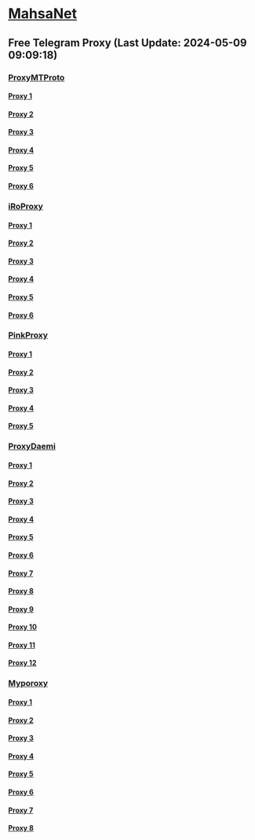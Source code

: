 
# [MahsaNet](https://t.me/mahsa_net)
## Free Telegram Proxy (Last Update: 2024-05-09 09:09:18)
### [ProxyMTProto](https://t.me/ProxyMTProto)
#### [Proxy 1](tg://proxy?server=sarbotri.ir.timche.net.tehranpadir.ir.radinex.com.20land.com.bazdan.ir.karakar.ir.padkav.com.obgiran.com.taavgroup.com.iranroya.ir.dig-italearn.ir.mobtakergostar.com.mahtech.ir.mortezaeskandari.ir.damanesaz.ir.tkrtehran.ir.senfamooz.com.vilakadeh.online.&port=443&secret=eeda411655b684fe87abf58ec2235e28167765622e62616c652e6972)
#### [Proxy 2](tg://proxy?server=tahvieh.co.safe-shop.ir.markeiran.ir.faez.ir.thinkkitchen.ir.mtes-chemical.ir.hushmandsaz.com.mr--nano.ir.ege-co.com.mefa.ir.hafdang.com.yugioh-iran.com.t-a-p.ir.clsisfahan.ir.singelkala.ir.gandomaktoos.com.yourbuy.ir.navayemandegar.com.vilakadeh.online.&port=443&secret=eeda411655b684fe87abf58ec2235e28167765622e62616c652e6972)
#### [Proxy 3](tg://proxy?server=gameroider.ir.boomiro.ir.rayacarton.c-om.alicolor.ir.autokala.shop.abzarpishr-afte.com.digir--out.ir.abidar-ex.com.ayatd.ir.haripater.ir.fza-uast.com.vokalaejavan.ir.4uvst.com.nooraseir.com.sangd-armani.ir.whiteboard.ir.barzintravel.com.vilakadeh.online.&port=443&secret=eeda411655b684fe87abf58ec2235e28167765622e62616c652e6972)
#### [Proxy 4](tg://proxy?server=microafzar.ir.kanoonnojavan.ir.rwdc.ir.bourseiran.org.bazarchesaveh.ir.thispc.ir.2zaar.net.servicejob.ir.atresabz.one.yac97.ir.rashasystem.ir.tsa-iran.ir.karafarinan24.ir.al-ializadehphotography.com.oktadio.com.foxsecurity.ir.tdsline.co.vilakadeh.online.&port=443&secret=eeda411655b684fe87abf58ec2235e28167765622e62616c652e6972)
#### [Proxy 5](tg://proxy?server=69.197.146.179&port=443&secret=eee7ce9f4679bfc87bb93390ed56e2c9686170742d6d6972726f722e6f7267)
#### [Proxy 6](tg://proxy?server=50.7.85.219&port=443&secret=eee7ce9f4679bfc87bb93390ed56e2c9686170742d6d6972726f722e6f7267)
### [iRoProxy](https://t.me/iRoProxy)
#### [Proxy 1](tg://proxy?server=195.62.32.201&port=443&secret=FgMBAgABAAH8AwOG4kw63Q%3D%3D)
#### [Proxy 2](tg://proxy?server=195.62.32.86&port=443&secret=FgMBAgABAAH8AwOG4kw63Q%3D%3D)
#### [Proxy 3](tg://proxy?server=195.62.32.201&port=443&secret=FgMBAgABAAH8AwOG4kw63Q%3D%3D)
#### [Proxy 4](tg://proxy?server=195.62.32.86&port=443&secret=FgMBAgABAAH8AwOG4kw63Q%3D%3D)
#### [Proxy 5](tg://proxy?server=195.62.32.201&port=443&secret=FgMBAgABAAH8AwOG4kw63Q%3D%3D)
#### [Proxy 6](tg://proxy?server=195.62.32.86&port=443&secret=FgMBAgABAAH8AwOG4kw63Q%3D%3D)
### [PinkProxy](https://t.me/PinkProxy)
#### [Proxy 1](tg://proxy?server=cloudflare.nokia.com.co.uk.do_yo.want_to.clash_with.this.www.microsoft.com.there_is_no.place_like.localhost.www.bing.com.count_with_me.cyou.net.digikala.com.msn.com.bsi.ir.enamad.ir.now_sud.again_to_fight.everyone.i_am.the_internet.dont-forget.pw.&port=3443&secret=FpABAiIBhwH8AwOG42xL3Q==)
#### [Proxy 2](tg://proxy?server=89.41.181.142&port=443&secret=ee1603010200010001fc030386e24c3add76616e2e6e616a76612e636f6d)
#### [Proxy 3](tg://proxy?server=cloudflare.nokia.com.co.uk.do_yo.want_to.clash_with.this.www.microsoft.com.there_is_no.place_like.localhost.www.bing.com.count_with_me.cyou.net.digikala.com.msn.com.bsi.ir.enamad.ir.now_sud.again_to_fight.everyone.i_am.the_internet.perfect-primum.pw.&port=1881&secret=FpABAiIBhwH8AwOG42xL3Q==)
#### [Proxy 4](tg://proxy?server=88.80.135.12&port=54403&secret=FgMBAgABAAH8AwOG4kw63Q)
#### [Proxy 5](tg://proxy?server=88.80.135.10&port=54403&secret=FgMBAgABAAH8AwOG4kw63Q)
### [ProxyDaemi](https://t.me/ProxyDaemi)
#### [Proxy 1](tg://proxy?server=134.122.101.24&port=443&secret=3f____________________8%3D)
#### [Proxy 2](tg://proxy?server=tpran.com.autokala.shop.academ-yradin.ir.ravindl.ir.ira-nbego.com.samitco.com.technotel5.com.ta-xisaf.ir.adakgroups.com.l-fra-nk.ir.dentaj-co.ir.khateshgh.ir.98skyshop.com.samtek-hoda.org.cpanel2.ir.satechgroups.com.tls-c.com.acompgp.ir.vilakadeh.online.&port=443&secret=3dpBFlW2hP6Hq_WOwiNeKBY%3D)
#### [Proxy 3](tg://proxy?server=79.127.227.147&port=4443&secret=FgMBAgABAAH8AwOG4kw63Q)
#### [Proxy 4](tg://proxy?server=195.62.32.201&port=443&secret=FgMBAgABAAH8AwOG4kw63Q%3D%3D)
#### [Proxy 5](tg://proxy?server=89.41.178.13.ads-safe.ir&port=44378&secret=FgMBAgABAAH8AwOG4kw63QtY2RueWVrdGFuZXQuY29tZmFyYWthdi5jb212YW4ubmFqdmEuY29tAAAAAAAAAAAAAAAAAAAAAAAAAAAAAAAA)
#### [Proxy 6](tg://proxy?server=134.122.101.24&port=443&secret=3f____________________8%3D)
#### [Proxy 7](tg://proxy?server=help.dl-google-op.ir&port=8443&secret=FgMBAgABAAH8AwOG4kw63Q)
#### [Proxy 8](tg://proxy?server=www.premiummame.co.uk.&port=2040&secret=7k8zVQSV_4y3Epi0UChZQB8gICAg)
#### [Proxy 9](tg://proxy?server=88.80.135.12&port=54403&secret=FgMBAgABAAH8AwOG4kw63Q)
#### [Proxy 10](tg://proxy?server=194.120.19.88.asefdi.ir&port=44343&secret=FgMBAgABAAH8AwOG4kw63QtY2RueWVrdGFuZXQuY29tZmFyYWthdi5jb212YW4ubmFqdmEuY29tAAAAAAAAAAAAAAAAAAAAAAAAAAAAAAAA)
#### [Proxy 11](tg://proxy?server=78.46.135.39&port=443&secret=FgMBAgABAAH8AwOG4kw63Q%3D%3D)
#### [Proxy 12](tg://proxy?server=195.62.32.201&port=443&secret=FgMBAgABAAH8AwOG4kw63Q%3D%3D)
### [Myporoxy](https://t.me/Myporoxy)
#### [Proxy 1](tg://proxy?server=cloudflare.com.nokia.com.co.uk.do_yo.want_to.clash_with.this.www.microsoft.com.there_is_no.place_like.localhost.www.bing.com.count_with_me.cyou.net.digikala.com.msn.com.bsi.ir.enamad.ir.now_sud.again_to_fight.everyone.i_am.the_internet.sobani-cobani.sbs.&port=9060&secret=FpABAiIBhwH8AwOG42xL3Q==)
#### [Proxy 2](tg://proxy?server=cloudflare.nokia.com.co.uk.do_yo.want_to.clash_with.this.www.microsoft.com.there_is_no.place_like.localhost.www.bing.com.count_with_me.cyou.net.digikala.com.msn.com.bsi.ir.enamad.ir.now_sud.again_to_fight.everyone.i_am.the_internet.dont-forget.pw.&port=3443&secret=FpABAiIBhwH8AwOG42xL3Q==)
#### [Proxy 3](tg://proxy?server=cloudflare.nokia.com.co.uk.do_yo.want_to.clash_with.this.www.microsoft.com.there_is_no.place_like.localhost.www.bing.com.count_with_me.cyou.net.digikala.com.msn.com.bsi.ir.enamad.now_sudo.again_to_fight.everyone.i_am.the_internet.radical-parantez.pw.&port=6550&secret=FpABAiIBhwH8AwOG42xL3Q==)
#### [Proxy 4](tg://proxy?server=cloudflare.nokia.uk.co.uk.do_yo.want_to.clash_with.this.www.microsoft.com.there_is_no.place_like.localhost.www.bing.com.count_with_me.cyou.net.digikala.com.msn.com.bsi.ir.enamad.ir.now_sud.again_to_fight.everyone.i_am.the_internet.borkman-dunhil.pw.&port=4550&secret=FpABAiIBhwH8AwOG42xL3Q==)
#### [Proxy 5](tg://proxy?server=cloudflare.nokia.uk.co.uk.do_yo.want_to.clash_with.this.www.microsoft.com.there_is_no.place_like.localhost.www.bing.com.count_with_me.cyou.net.digikala.com.msn.com.bsi.ir.enamad.ir.now_sud.again_to_fight.everyone.i_am.the_internet.borkman-dunhil.pw.&port=4550&secret=FpABAiIBhwH8AwOG42xL3Q==)
#### [Proxy 6](tg://proxy?server=cloudflare.nokia.com.co.uk.do_yo.want_to.clash_with.this.www.microsoft.com.there_is_no.place_like.localhost.www.bing.com.count_with_me.cyou.net.digikala.com.msn.com.bsi.ir.enamad.ir.now_sud.again_to_fight.everyone.i_am.the_internet.perfect-primum.pw.&port=1881&secret=FpABAiIBhwH8AwOG42xL3Q==)
#### [Proxy 7](tg://proxy?server=cloudflare.nokia.net.co.uk.do_yo.want_to.clash_with.this.www.microsoft.com.there_is_no.place_like.localhost.www.bing.com.count_with_me.cyou.net.digikala.com.msn.com.bsi.ir.enamad.ir.now_sud.again_to_fight.everyone.i_am.the_internet.perado-cars.pw.&port=1201&secret=FpABAiIBhwH8AwOG42xL3Q==)
#### [Proxy 8](tg://proxy?server=cloudflare.nokia.com.co.uk.do_yo.want_to.clash_with.this.www.microsoft.com.there_is_no.place_like.localhost.www.bing.com.count_with_me.cyou.net.digikala.com.msn.com.bsi.ir.enamad.now_sudo.again_to_fight.everyone.i_am.the_internet.radical-parantez.pw.&port=6550&secret=FpABAiIBhwH8AwOG42xL3Q==)

    